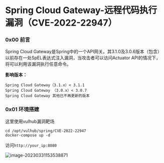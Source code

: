 # Spring Cloud Gateway-远程代码执行漏洞（CVE-2022-22947）

### 0x00 前言

Spring Cloud Gateway是Spring中的一个API网关。其3.1.0及3.0.6版本（包含）以前存在一处SpEL表达式注入漏洞，当攻击者可以访问Actuator API的情况下，将可以利用该漏洞执行任意命令。

**影响版本：**

```
Spring Cloud Gateway（3.1.x）< 3.1.1
Spring Cloud Gateway （3.0.x）< 3.0.7
Spring Cloud Gateway 其他已不再更新的版本
```

### 0x01 环境搭建

这里使用vulhub漏洞靶场

```shell
cd /opt/vulhub/spring/CVE-2022-22947
docker-compose up -d
```

访问`http://your_ip:8080`

![image-20230331153538871](https://cdn.jsdelivr.net/gh/lcyunkong/images_map@main/img/image-20230331153538871.png)
